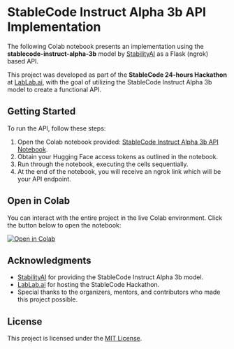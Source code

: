 # StableCode Instruct Alpha 3b API Implementation

The following Colab notebook presents an implementation using the **stablecode-instruct-alpha-3b** model by [StabilityAI](https://huggingface.co/stabilityai) as a Flask (ngrok) based API.

This project was developed as part of the **StableCode 24-hours Hackathon** at [LabLab.ai](https://lablab.ai), with the goal of utilizing the StableCode Instruct Alpha 3b model to create a functional API.

## Getting Started

To run the API, follow these steps:

1. Open the Colab notebook provided: [StableCode Instruct Alpha 3b API Notebook](https://colab.research.google.com/drive/1MEY4gYU5GfoE59mwjcVHgu33QDUPh1Fq#scrollTo=ZDDNqlh2ZmzW).
2. Obtain your Hugging Face access tokens as outlined in the notebook.
3. Run through the notebook, executing the cells sequentially.
4. At the end of the notebook, you will receive an ngrok link which will be your API endpoint.

## Open in Colab

You can interact with the entire project in the live Colab environment. Click the button below to open the notebook:

[![Open in Colab](https://colab.research.google.com/assets/colab-badge.svg)](https://colab.research.google.com/drive/1MEY4gYU5GfoE59mwjcVHgu33QDUPh1Fq#scrollTo=ZDDNqlh2ZmzW)

## Acknowledgments

- [StabilityAI](https://huggingface.co/stabilityai) for providing the StableCode Instruct Alpha 3b model.
- [LabLab.ai](https://lablab.ai) for hosting the StableCode Hackathon.
- Special thanks to the organizers, mentors, and contributors who made this project possible.

## License

This project is licensed under the [MIT License](LICENSE).
